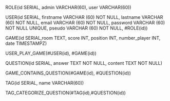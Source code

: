 ROLE(id SERIAL, admin VARCHAR(60), user VARCHAR(60))

USER(id SERIAL, firstname VARCHAR (60) NOT NULL, lastname VARCHAR (60) NOT NULL, email VARCHAR (60) NOT NULL, password VARCHAR (60) NOT NULL UNIQUE, pseudo VARCHAR (60) NOT NULL, #ROLE(id))

GAME(id SERIAL,room TEXT, score INT, position INT, number_player INT, date TIMESTAMPZ)

USER_PLAY_GAME(#USER(id), #GAME(id))

QUESTION(id SERIAL, answer TEXT NOT NULL, content TEXT NOT NULL)

GAME_CONTAINS_QUESTION(#GAME(id), #QUESTION(id))

TAG(id SERIAL, name VARCHAR(60))

TAG_CATEGORIZE_QUESTION(#TAG(id),#QUESTION(id))